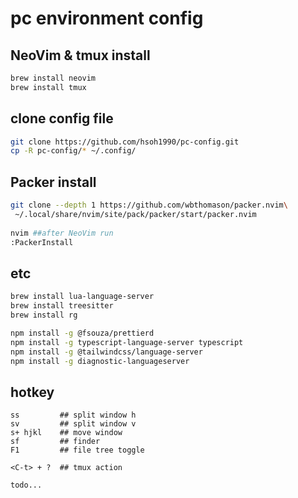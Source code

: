 # pc environment config

## NeoVim & tmux install
```bash
brew install neovim
brew install tmux
```

## clone config file
```bash
git clone https://github.com/hsoh1990/pc-config.git 
cp -R pc-config/* ~/.config/
```

## Packer install
```bash
git clone --depth 1 https://github.com/wbthomason/packer.nvim\
 ~/.local/share/nvim/site/pack/packer/start/packer.nvim
 
nvim ##after NeoVim run
:PackerInstall
```

## etc
```bash
brew install lua-language-server
brew install treesitter
brew install rg

npm install -g @fsouza/prettierd
npm install -g typescript-language-server typescript
npm install -g @tailwindcss/language-server
npm install -g diagnostic-languageserver
```


## hotkey 
```
ss         ## split window h
sv         ## split window v
s+ hjkl    ## move window
sf         ## finder
F1         ## file tree toggle

<C-t> + ?  ## tmux action

todo...
```
